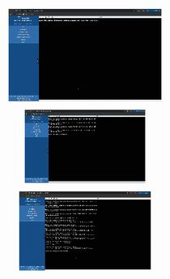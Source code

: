<p align = "center">
	<img src = "assets/addnode.gif">
</p>


<p align = "center">
	<img src = "assets/addkey.gif">
</p>

<p align = "center">
	<img src = "assets/delnode.gif">
</p>
